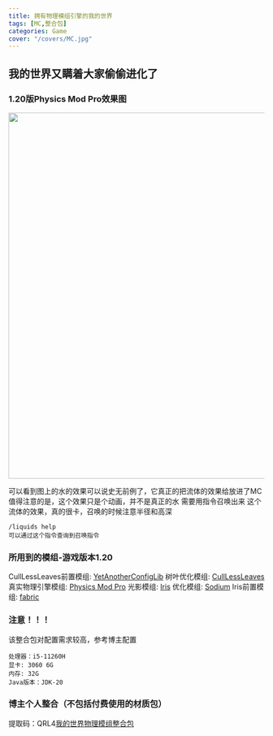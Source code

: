 ```yaml
---
title: 拥有物理模组引擎的我的世界
tags: [MC,整合包]
categories: Game
cover: "/covers/MC.jpg"
---
```

## 我的世界又瞒着大家偷偷进化了
### 1.20版Physics Mod Pro效果图
<img src="/iframe/流水.gif " width=1200 height=720 />

可以看到图上的水的效果可以说史无前例了，它真正的把流体的效果给放进了MC
值得注意的是，这个效果只是个动画，并不是真正的水
需要用指令召唤出来
这个流体的效果，真的很卡，召唤的时候注意半径和高深
``` instruct
/liquids help
可以通过这个指令查询到召唤指令
```

### 所用到的模组-游戏版本1.20

CullLessLeaves前置模组: [YetAnotherConfigLib](https://github.com/isXander/YetAnotherConfigLib/releases)
树叶优化模组: [CullLessLeaves](https://github.com/isXander/CullLessLeaves/releases)
真实物理引擎模组: [Physics Mod Pro](https://www.patreon.com/posts/physics-mod-pro-83419050)
光影模组: [Iris](https://github.com/IrisShaders/Iris)
优化模组: [Sodium](https://github.com/CaffeineMC/sodium-fabric/releases/tag/mc1.20-0.4.10)
Iris前置模组: [fabric](https://fabricmc.net/)


### 注意！！！

该整合包对配置需求较高，参考博主配置
``` text
处理器：i5-11260H
显卡: 3060 6G
内存: 32G
Java版本：JDK-20
```

### 博主个人整合（不包括付费使用的材质包）

提取码：QRL4[我的世界物理模组整合包](https://pan.baidu.com/s/1iU3yTkXolVSJj_grbvuAhw)
